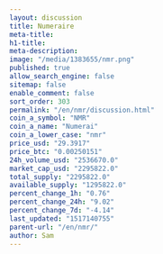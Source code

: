 ```yaml
---
layout: discussion
title: Numeraire
meta-title: 
h1-title: 
meta-description: 
image: "/media/1383655/nmr.png"
published: true
allow_search_engine: false
sitemap: false
enable_comment: false
sort_order: 303
permalink: "/en/nmr/discussion.html"
coin_a_symbol: "NMR"
coin_a_name: "Numerai"
coin_a_lower_case: "nmr"
price_usd: "29.3917"
price_btc: "0.00250151"
24h_volume_usd: "2536670.0"
market_cap_usd: "2295822.0"
total_supply: "2295822.0"
available_supply: "1295822.0"
percent_change_1h: "0.76"
percent_change_24h: "9.02"
percent_change_7d: "-4.14"
last_updated: "1517140755"
parent-url: "/en/nmr/"
author: Sam
---
```


